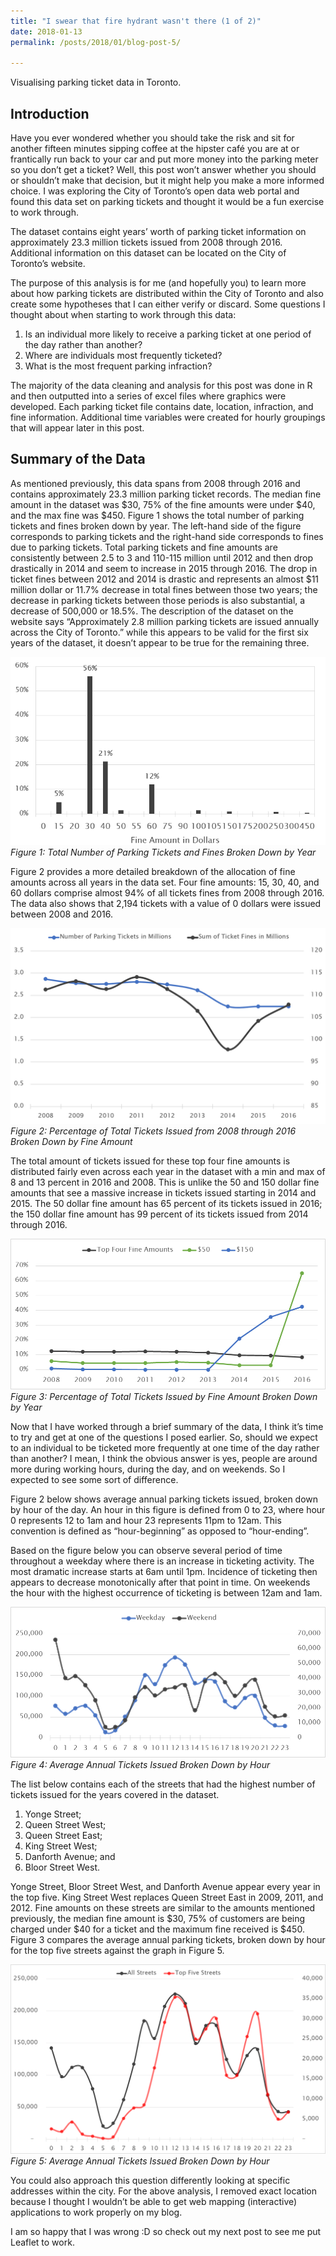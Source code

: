 ```yaml
---
title: "I swear that fire hydrant wasn't there (1 of 2)"
date: 2018-01-13
permalink: /posts/2018/01/blog-post-5/

---
```


Visualising parking ticket data in Toronto.


Introduction
------
Have you ever wondered whether you should take the risk and sit for another fifteen minutes sipping coffee at the hipster café you are at or frantically run back to your car and put more money into the parking meter so you don’t get a ticket? Well, this post won’t answer whether you should or shouldn’t make that decision, but it might help you make a more informed choice. I was exploring the City of Toronto’s open data web portal and found this data set on parking tickets and thought it would be a fun exercise to work through. 

The dataset contains eight years’ worth of parking ticket information on approximately 23.3 million tickets issued from 2008 through 2016. Additional information on this dataset can be located on the City of Toronto’s website.

The purpose of this analysis is for me (and hopefully you) to learn more about how parking tickets are distributed within the City of Toronto and also create some hypotheses that I can either verify or discard. Some questions I thought about when starting to work through this data:

1.	Is an individual more likely to receive a parking ticket at one period of the day rather than another?
2.	Where are individuals most frequently ticketed?
3.	What is the most frequent parking infraction?

The majority of the data cleaning and analysis for this post was done in R and then outputted into a series of excel files where graphics were developed. Each parking ticket file contains date, location, infraction, and fine information. Additional time variables were created for hourly groupings that will appear later in this post.

Summary of the Data
------
As mentioned previously, this data spans from 2008 through 2016 and contains approximately 23.3 million parking ticket records. The median fine amount in the dataset was $30, 75% of the fine amounts were under $40, and the max fine was $450. Figure 1 shows the total number of parking tickets and fines broken down by year. The left-hand side of the figure corresponds to parking tickets and the right-hand side corresponds to fines due to parking tickets. 
Total parking tickets and fine amounts are consistently between 2.5 to 3 and 110-115 million until 2012 and then drop drastically in 2014 and seem to increase in 2015 through 2016. The drop in ticket fines between 2012 and 2014 is drastic and represents an almost $11 million dollar or 11.7% decrease in total fines between those two years; the decrease in parking tickets between those periods is also substantial, a decrease of 500,000 or 18.5%. 
The description of the dataset on the website says “Approximately 2.8 million parking tickets are issued annually across the City of Toronto.” while this appears to be valid for the first six years of the dataset, it doesn’t appear to be true for the remaining three.

![center](/images/2018-01-13_Parking-tickets/Picture6.png)     
*Figure 1: Total Number of Parking Tickets and Fines Broken Down by Year*

Figure 2 provides a more detailed breakdown of the allocation of fine amounts across all years in the data set. Four fine amounts: 15, 30, 40, and 60 dollars comprise almost 94% of all tickets fines from 2008 through 2016. The data also shows that 2,194 tickets with a value of 0 dollars were issued between 2008 and 2016. 
 
![center](/images/2018-01-13_Parking-tickets/Picture3.png)     
*Figure 2: Percentage of Total Tickets Issued from 2008 through 2016 Broken Down by Fine Amount*

The total amount of tickets issued for these top four fine amounts is distributed fairly even across each year in the dataset with a min and max of 8 and 13 percent in 2016 and 2008. This is unlike the 50 and 150 dollar fine amounts that see a massive increase in tickets issued starting in 2014 and 2015. The 50 dollar fine amount has 65 percent of its tickets issued in 2016; the 150 dollar fine amount has 99 percent of its tickets issued from 2014 through 2016.  

![center](/images/2018-01-13_Parking-tickets/Picture5.png)     
*Figure 3: Percentage of Total Tickets Issued by Fine Amount Broken Down by Year*

Now that I have worked through a brief summary of the data, I think it’s time to try and get at one of the questions I posed earlier. So, should we expect to an individual to be ticketed more frequently at one time of the day rather than another? I mean, I think the obvious answer is yes, people are around more during working hours, during the day, and on weekends. So I expected to see some sort of difference. 

Figure 2 below shows average annual parking tickets issued, broken down by hour of the day. An hour in this figure is defined from 0 to 23, where hour 0 represents 12 to 1am and hour 23 represents 11pm to 12am. This convention is defined as “hour-beginning” as opposed to “hour-ending”.

Based on the figure below you can observe several period of time throughout a weekday where there is an increase in ticketing activity. The most dramatic increase starts at 6am until 1pm. Incidence of ticketing then appears to decrease monotonically after that point in time. On weekends the hour with the highest occurrence of ticketing is between 12am and 1am.

![center](/images/2018-01-13_Parking-tickets/Picture4.png)     
*Figure 4:  Average Annual Tickets Issued Broken Down by Hour*
 
The list below contains each of the streets that had the highest number of tickets issued for the years covered in the dataset. 
1.	Yonge Street;
2.	Queen Street West;
3.	Queen Street East;
4.	King Street West;
5.	Danforth Avenue; and
6.	Bloor Street West.

Yonge Street, Bloor Street West, and Danforth Avenue appear every year in the top five. King Street West replaces Queen Street East in 2009, 2011, and 2012. Fine amounts on these streets are similar to the amounts mentioned previously, the median fine amount is $30, 75% of customers are being charged under $40 for a ticket and the maximum fine received is $450. Figure 3 compares the average annual parking tickets, broken down by hour for the top five streets against the graph in Figure 5.

![center](/images/2018-01-13_Parking-tickets/Picture1.png)     
*Figure 5: Average Annual Tickets Issued Broken Down by Hour*

You could also approach this question differently looking at specific addresses within the city. For the above analysis, I removed exact location because I thought I wouldn’t be able to get web mapping (interactive) applications to work properly on my blog. 

I am so happy that I was wrong :D so check out my next post to see me put Leaflet to work.
